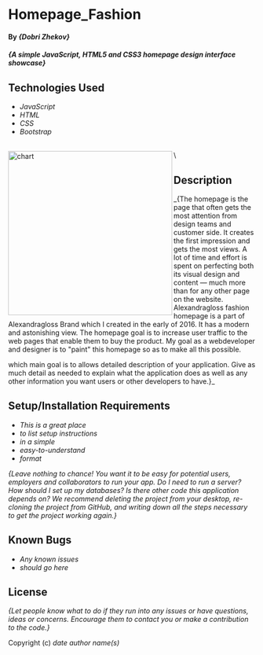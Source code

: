 # Homepage_Fashion

#### By _**{Dobri Zhekov}**_

#### _{A simple JavaScript, HTML5 and CSS3 homepage design interface showcase}_

## Technologies Used

* _JavaScript_
* _HTML_
* _CSS_
* _Bootstrap_
<br />
<img align="left" alt="chart" width="334px" src="https://github.com/zhekovdobri/Homepage_Fashion/blob/f9cc36b877a7f148c4cbfe122778c1636aedc03e/Alexandragloss_Fashion_laguages_chart.png"> \

## Description

_{The homepage is the page that often gets the most attention from design teams and customer side. It creates the first impression and gets the most views. A lot of time and effort is spent on perfecting both its visual design and content — much more than for any other page on the website. Alexandragloss fashion homepage is a part of Alexandragloss Brand which I created in the early of 2016. It has a modern and astonishing view. The homepage goal is to increase user traffic to the web pages that enable them to buy the product. My goal as а webdeveloper and designer is to "paint" this homepage so as to make all this possible.



which main goal is to   allows detailed description of your application. Give as much detail as needed to explain what the application does as well as any other information you want users or other developers to have.}_

## Setup/Installation Requirements

* _This is a great place_
* _to list setup instructions_
* _in a simple_
* _easy-to-understand_
* _format_

_{Leave nothing to chance! You want it to be easy for potential users, employers and collaborators to run your app. Do I need to run a server? How should I set up my databases? Is there other code this application depends on? We recommend deleting the project from your desktop, re-cloning the project from GitHub, and writing down all the steps necessary to get the project working again.}_

## Known Bugs

* _Any known issues_
* _should go here_

## License

_{Let people know what to do if they run into any issues or have questions, ideas or concerns.  Encourage them to contact you or make a contribution to the code.}_

Copyright (c) _date_ _author name(s)_
